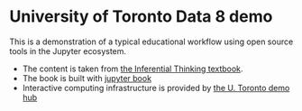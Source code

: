 # University of Toronto Data 8 demo

This is a demonstration of a typical educational workflow using open source tools
in the Jupyter ecosystem.

* The content is taken from [the Inferential Thinking textbook](https://www.inferentialthinking.com/chapters/intro).
* The book is built with [jupyter book](https://jupyterbook.org)
* Interactive computing infrastructure is provided by [the U. Toronto demo hub](https://utoronto.2i2c.cloud)
